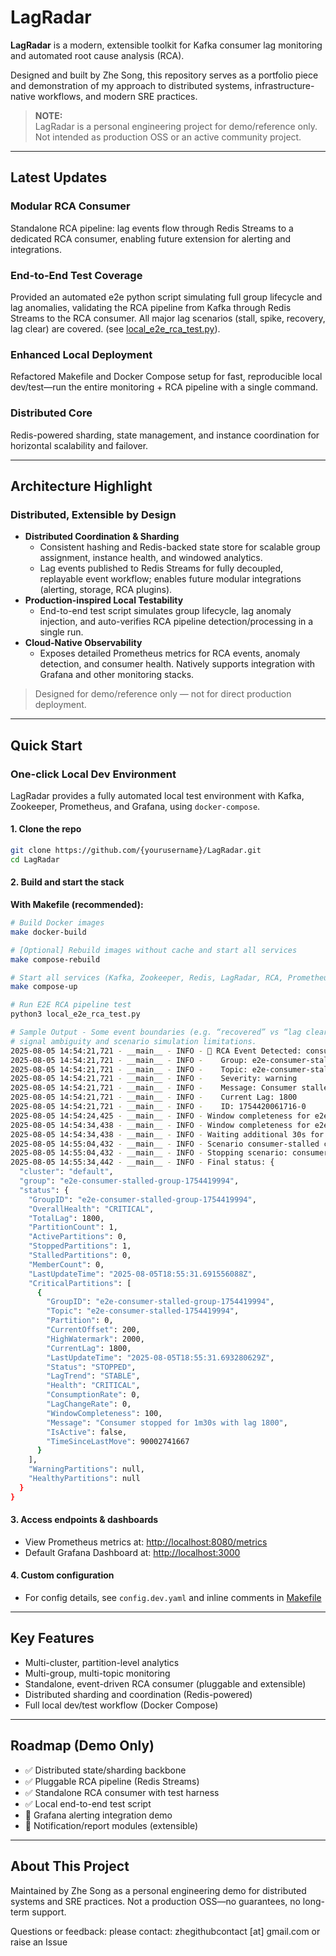 # LagRadar

**LagRadar** is a modern, extensible toolkit for Kafka consumer lag monitoring and automated root cause analysis (RCA).

Designed and built by Zhe Song, this repository serves as a portfolio piece and demonstration of my approach to distributed systems, infrastructure-native workflows, and modern SRE practices.

> **NOTE:**  
> LagRadar is a personal engineering project for demo/reference only. Not intended as production OSS or an active community project.

---

## Latest Updates

###  Modular RCA Consumer
Standalone RCA pipeline: lag events flow through Redis Streams to a dedicated RCA consumer, enabling future extension for alerting and integrations.

###  End-to-End Test Coverage
Provided an automated e2e python script simulating full group lifecycle and lag anomalies, validating the RCA pipeline from Kafka through Redis Streams to the RCA consumer.
All major lag scenarios (stall, spike, recovery, lag clear) are covered. (see [local_e2e_rca_test.py](local_e2e_rca_test.py)).

### Enhanced Local Deployment
Refactored Makefile and Docker Compose setup for fast, reproducible local dev/test—run the entire monitoring + RCA pipeline with a single command.

### Distributed Core
Redis-powered sharding, state management, and instance coordination for horizontal scalability and failover.

---

## Architecture Highlight
###  Distributed, Extensible by Design

- **Distributed Coordination & Sharding**
  - Consistent hashing and Redis-backed state store for scalable group assignment, instance health, and windowed analytics.
  - Lag events published to Redis Streams for fully decoupled, replayable event workflow; enables future modular integrations (alerting, storage, RCA plugins).
- **Production-inspired Local Testability**
  - End-to-end test script simulates group lifecycle, lag anomaly injection, and auto-verifies RCA pipeline detection/processing in a single run.
- **Cloud-Native Observability**
  - Exposes detailed Prometheus metrics for RCA events, anomaly detection, and consumer health. Natively supports integration with Grafana and other monitoring stacks.

> Designed for demo/reference only — not for direct production deployment.
---


## Quick Start

### One-click Local Dev Environment

LagRadar provides a fully automated local test environment with Kafka, Zookeeper, Prometheus, and Grafana, using `docker-compose`.

#### 1. Clone the repo

```sh
git clone https://github.com/{yourusername}/LagRadar.git
cd LagRadar
```

#### 2. Build and start the stack

**With Makefile (recommended):**

```sh
# Build Docker images
make docker-build

# [Optional] Rebuild images without cache and start all services  
make compose-rebuild

# Start all services (Kafka, Zookeeper, Redis, LagRadar, RCA, Prometheus, Grafana)
make compose-up         

# Run E2E RCA pipeline test
python3 local_e2e_rca_test.py

# Sample Output - Some event boundaries (e.g. “recovered” vs “lag cleared”) may overlap in test results, reflecting real-world 
# signal ambiguity and scenario simulation limitations.
2025-08-05 14:54:21,721 - __main__ - INFO - 🚨 RCA Event Detected: consumer_stalled
2025-08-05 14:54:21,721 - __main__ - INFO -    Group: e2e-consumer-stalled-group-1754419994
2025-08-05 14:54:21,721 - __main__ - INFO -    Topic: e2e-consumer-stalled-1754419994[0]
2025-08-05 14:54:21,721 - __main__ - INFO -    Severity: warning
2025-08-05 14:54:21,721 - __main__ - INFO -    Message: Consumer stalled for 40s
2025-08-05 14:54:21,721 - __main__ - INFO -    Current Lag: 1800
2025-08-05 14:54:21,721 - __main__ - INFO -    ID: 1754420061716-0
2025-08-05 14:54:24,425 - __main__ - INFO - Window completeness for e2e-consumer-stalled-group-1754419994: 70%
2025-08-05 14:54:34,438 - __main__ - INFO - Window completeness for e2e-consumer-stalled-group-1754419994: 80%
2025-08-05 14:54:34,438 - __main__ - INFO - Waiting additional 30s for LagRadar to process...
2025-08-05 14:55:04,432 - __main__ - INFO - Scenario consumer-stalled completed successfully
2025-08-05 14:55:04,432 - __main__ - INFO - Stopping scenario: consumer-stalled
2025-08-05 14:55:34,442 - __main__ - INFO - Final status: {
  "cluster": "default",
  "group": "e2e-consumer-stalled-group-1754419994",
  "status": {
    "GroupID": "e2e-consumer-stalled-group-1754419994",
    "OverallHealth": "CRITICAL",
    "TotalLag": 1800,
    "PartitionCount": 1,
    "ActivePartitions": 0,
    "StoppedPartitions": 1,
    "StalledPartitions": 0,
    "MemberCount": 0,
    "LastUpdateTime": "2025-08-05T18:55:31.691556088Z",
    "CriticalPartitions": [
      {
        "GroupID": "e2e-consumer-stalled-group-1754419994",
        "Topic": "e2e-consumer-stalled-1754419994",
        "Partition": 0,
        "CurrentOffset": 200,
        "HighWatermark": 2000,
        "CurrentLag": 1800,
        "LastUpdateTime": "2025-08-05T18:55:31.693280629Z",
        "Status": "STOPPED",
        "LagTrend": "STABLE",
        "Health": "CRITICAL",
        "ConsumptionRate": 0,
        "LagChangeRate": 0,
        "WindowCompleteness": 100,
        "Message": "Consumer stopped for 1m30s with lag 1800",
        "IsActive": false,
        "TimeSinceLastMove": 90002741667
      }
    ],
    "WarningPartitions": null,
    "HealthyPartitions": null
  }
}

```

#### 3. Access endpoints & dashboards

- View Prometheus metrics at:   [http://localhost:8080/metrics](http://localhost:8080/metrics)
- Default Grafana Dashboard at:    [http://localhost:3000](http://localhost:3000)

#### 4. Custom configuration

- For config details, see `config.dev.yaml` and inline comments in [Makefile](Makefile)

---
## Key Features

- Multi-cluster, partition-level analytics
- Multi-group, multi-topic monitoring
- Standalone, event-driven RCA consumer (pluggable and extensible)
- Distributed sharding and coordination (Redis-powered)
- Full local dev/test workflow (Docker Compose)
---

## Roadmap (Demo Only)

- ✅ Distributed state/sharding backbone
- ✅ Pluggable RCA pipeline (Redis Streams)
- ✅ Standalone RCA consumer with test harness
- ✅ Local end-to-end test script
- 📝 Grafana alerting integration demo
- 📝 Notification/report modules (extensible)

---
## About This Project

Maintained by Zhe Song as a personal engineering demo for distributed systems and SRE practices. Not a production OSS—no guarantees, no long-term support.

Questions or feedback: please contact: zhegithubcontact [at] gmail.com or raise an Issue
